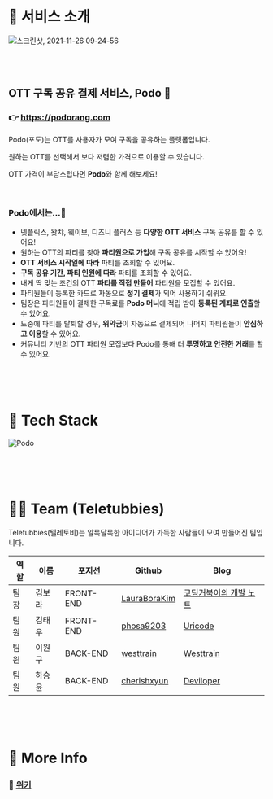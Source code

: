 # 📒 서비스 소개

![스크린샷, 2021-11-26 09-24-56](https://user-images.githubusercontent.com/50609368/143511321-7e5e9670-1442-49e9-82ed-8c6206768725.png)

<br>
<br>

## OTT 구독 공유 결제 서비스, Podo 🍇

### 👉 https://podorang.com

Podo(포도)는 OTT를 사용자가 모여 구독을 공유하는 플랫폼입니다.

원하는 OTT를 선택해서 보다 저렴한 가격으로 이용할 수 있습니다.

OTT 가격이 부담스럽다면 **Podo**와 함께 해보세요!

<br>

### Podo에서는...🍿

- 넷플릭스, 왓챠, 웨이브, 디즈니 플러스 등 **다양한 OTT 서비스** 구독 공유를 할 수 있어요!
- 원하는 OTT의 파티를 찾아 **파티원으로 가입**해 구독 공유를 시작할 수 있어요!
- **OTT 서비스 시작일에 따라** 파티를 조회할 수 있어요.
- **구독 공유 기간, 파티 인원에 따라** 파티를 조회할 수 있어요.
- 내게 딱 맞는 조건의 OTT **파티를 직접 만들어** 파티원을 모집할 수 있어요.
- 파티원들이 등록한 카드로 자동으로 **정기 결제**가 되어 사용하기 쉬워요.
- 팀장은 파티원들이 결제한 구독료를 **Podo 머니**에 적립 받아 **등록된 계좌로 인출**할 수 있어요.
- 도중에 파티를 탈퇴할 경우, **위약금**이 자동으로 결제되어 나머지 파티원들이 **안심하고 이용**할 수 있어요.
- 커뮤니티 기반의 OTT 파티원 모집보다 Podo를 통해 더 **투명하고 안전한 거래**를 할 수 있어요.

<br>
<br>
<br>

# 🔨 Tech Stack

![Podo](https://user-images.githubusercontent.com/85820231/146328920-ad02ef65-c74a-40ad-ab8b-366f21834e77.png)

<br>
<br>
<br>

# 🧑‍💻 Team (Teletubbies)

Teletubbies(텔레토비)는 알록달록한 아이디어가 가득한 사람들이 모여 만들어진 팀입니다.

| 역할 | 이름   | 포지션    | Github                                          | Blog                    |
| ---- | ------ | --------- | -------------------------------------------- | ---------------------- |
| 팀장 | 김보라 | FRONT-END | [LauraBoraKim](https://github.com/LauraBoraKim) | [코딩거북이의 개발 노트](https://bit.ly/3pttbgH) |
| 팀원 | 김태우 | FRONT-END | [phosa9203](https://github.com/phosa9203)       | [Uricode](https://uricode.tistory.com/) |
| 팀원 | 이원구 | BACK-END  | [westtrain](https://github.com/westtrain)       | [Westtrain](https://github.com/westtrain/TIL) |
| 팀원 | 하승윤 | BACK-END  | [cherishxyun](https://github.com/cherishxyun)   | [Deviloper](https://high-developer.tistory.com) |

<br>
<br>
<br>

# 🎈 More Info

### 📖 [위키](https://github.com/codestates/Podo/wiki)
